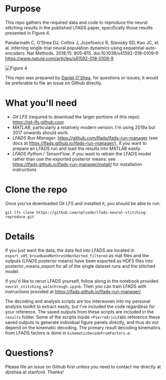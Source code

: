 # Purpose

This repo gathers the required data and code to reproduce the neural stitching results in the published LFADS paper, specifically those results presented in Figure 4.

Pandarinath C, O’Shea DJ, Collins J, Jozefowicz R, Stavisky SD, Kao JC, et al. Inferring single-trial neural population dynamics using sequential auto-encoders. Nat Methods. 2018;15: 805–815. doi:10.1038/s41592-018-0109-9
https://www.nature.com/articles/s41592-018-0109-9

![Figure 4](https://raw.githubusercontent.com/nplcode/lfads-neural-stitching-reproduce/master/fig4_raster.png "Figure 4")

This repo was prepared by [Daniel O'Shea](http://djoshea.com), for questions or issues, it would be preferable to file an issue on Github directly.

# What you'll need

* *Git LFS* (required to download the larger portions of this repo): https://git-lfs.github.com
* *MATLAB*, particularly a relatively modern version. I'm using 2019a but 2017 onwards should work.
* *LFADS Run Manager*: https://github.com/lfads/lfads-run-manager (see docs at https://lfads.github.io/lfads-run-manager/), if you want to prepare an LFADS run and load the results into MATLAB easily
* *LFADS Python / TensorFlow*, if you want to retrain the LFADS model rather than use the exported posterior means: see https://lfads.github.io/lfads-run-manager/install/ for installation instructions

# Clone the repo

Once you've downloaded Git LFS and installed it, you should be able to run:

```
git lfs clone https://github.com/nplcode/lfads-neural-stitching-reproduce.git
```

# Details

If you just want the data, the data fed into LFADS are located in `export_v05_broadbandRethreshNonSorted_filtered` as mat files 
and the outputs (LFADS posterior means) have been exported as HDF5 files into posterior_means_export for all of the single
dataset runs and the stitched model.

If you'd like to rerun LFADS yourself, follow along in the notebook provided `neural_stitching_walkthrough.ipynb`. 
Then you can train LFADS with instructions provided at https://lfads.github.io/lfads-run-manager/.

The decoding and analysis scripts are too interwoven into my personal analysis toolkit to extract easily, 
but I've included the code regardless for your reference. The saved outputs from these scripts are included in the 
`results` folder. Some of the scripts inside `+PierreEricLFADS` reference these saved outputs to generate individual figure
panels directly, and thus do not depend on the kinematic decoding. The primary result decoding kinematics from LFADS factors 
is done in `kinematicDecodeFromFactors.m`.

# Questions?

Please file an issue on Github first unless you need to contact me directly at djoshea at stanford. Thanks!

